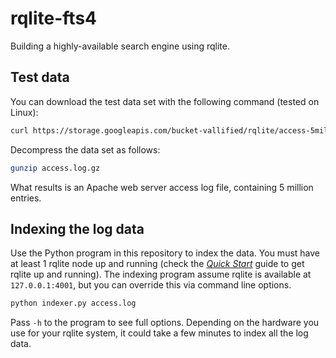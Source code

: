 # rqlite-fts4
Building a highly-available search engine using rqlite.

## Test data
You can download the test data set with the following command (tested on Linux):
```bash
curl https://storage.googleapis.com/bucket-vallified/rqlite/access-5million.log.gz >access.log.gz
```
Decompress the data set as follows:
```bash
gunzip access.log.gz
```
What results is an Apache web server access log file, containing 5 million entries.

## Indexing the log data
Use the Python program in this repository to index the data. You must have at least 1 rqlite node up and running (check the [_Quick Start_](https://rqlite.io/docs/quick-start/) guide to get rqlite up and running). The indexing program assume rqlite is available at `127.0.0.1:4001`, but you can override this via command line options.
```bash
python indexer.py access.log
```
Pass `-h` to the program to see full options. Depending on the hardware you use for your rqlite system, it could take a few minutes to index all the log data.
